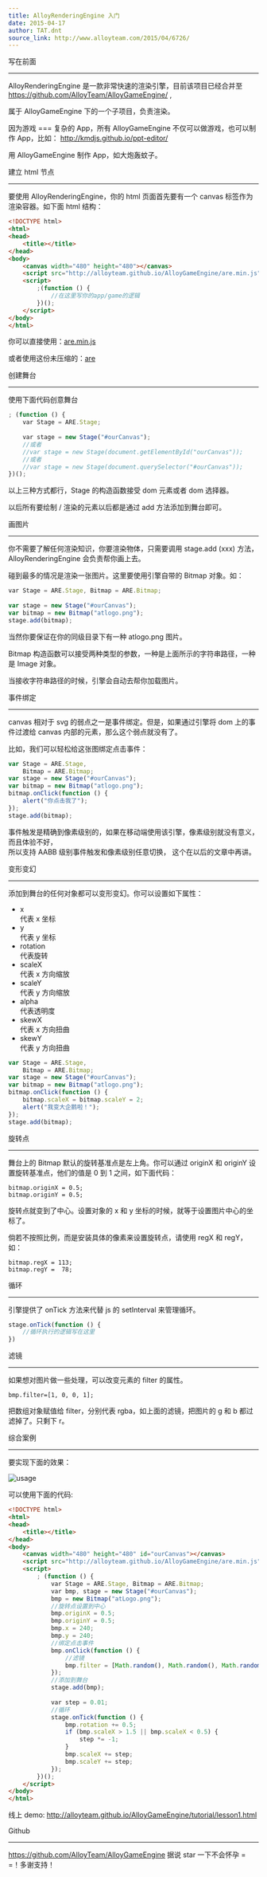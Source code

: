 ```yaml
---
title: AlloyRenderingEngine 入门
date: 2015-04-17
author: TAT.dnt
source_link: http://www.alloyteam.com/2015/04/6726/
---
```


<!-- {% raw %} - for jekyll -->

写在前面  

* * *

AlloyRenderingEngine 是一款非常快速的渲染引擎，目前该项目已经合并至 <https://github.com/AlloyTeam/AlloyGameEngine/> ,

属于 AlloyGameEngine 下的一个子项目，负责渲染。

因为游戏 === 复杂的 App，所有 AlloyGameEngine 不仅可以做游戏，也可以制作 App，比如： <http://kmdjs.github.io/ppt-editor/>

用 AlloyGameEngine 制作 App，如大炮轰蚊子。

建立 html 节点  

* * *

要使用 AlloyRenderingEngine，你的 html 页面首先要有一个 canvas 标签作为渲染容器。如下面 html 结构：

```html
<!DOCTYPE html>
<html>
<head>
    <title></title>
</head>
<body>
    <canvas width="480" height="480"></canvas>
    <script src="http://alloyteam.github.io/AlloyGameEngine/are.min.js"></script>
    <script>
        ;(function () {
            //在这里写你的app/game的逻辑
        })();
    </script>
</body>
</html>
```

你可以直接使用：[are.min.js](http://alloyteam.github.io/AlloyGameEngine/are.min.js)

或者使用这份未压缩的：[are](http://alloyteam.github.io/AlloyGameEngine/are.js)

创建舞台  

* * *

使用下面代码创意舞台

```javascript
​; (function () {
    var Stage = ARE.Stage;
 
    var stage = new Stage("#ourCanvas");
    //或者
    //var stage = new Stage(document.getElementById("ourCanvas"));
    //或者
    //var stage = new Stage(document.querySelector("#ourCanvas"));
})();
```

以上三种方式都行，Stage 的构造函数接受 dom 元素或者 dom 选择器。

以后所有要绘制 / 渲染的元素以后都是通过 add 方法添加到舞台即可。

画图片  

* * *

你不需要了解任何渲染知识，你要渲染物体，只需要调用 stage.add (xxx) 方法，AlloyRenderingEngine 会负责帮你画上去。

碰到最多的情况是渲染一张图片。这里要使用引擎自带的 Bitmap 对象。如：

```javascript
​var Stage = ARE.Stage, Bitmap = ARE.Bitmap;
 
var stage = new Stage("#ourCanvas");
var bitmap = new Bitmap("atlogo.png");
stage.add(bitmap);
```

当然你要保证在你的同级目录下有一种 atlogo.png 图片。

Bitmap 构造函数可以接受两种类型的参数，一种是上面所示的字符串路径，一种是 Image 对象。

当接收字符串路径的时候，引擎会自动去帮你加载图片。

事件绑定  

* * *

canvas 相对于 svg 的弱点之一是事件绑定。但是，如果通过引擎将 dom 上的事件过渡给 canvas 内部的元素，那么这个弱点就没有了。

比如，我们可以轻松给这张图绑定点击事件：

```javascript
var Stage = ARE.Stage,
    Bitmap = ARE.Bitmap;
var stage = new Stage("#ourCanvas");
var bitmap = new Bitmap("atlogo.png");
bitmap.onClick(function () {
    alert("你点击我了");
});
stage.add(bitmap);
```

事件触发是精确到像素级别的，如果在移动端使用该引擎，像素级别就没有意义，而且体验不好，  
所以支持 AABB 级别事件触发和像素级别任意切换， 这个在以后的文章中再讲。

变形变幻  

* * *

添加到舞台的任何对象都可以变形变幻。你可以设置如下属性：

-   x  
    代表 x 坐标
-   y  
    代表 y 坐标
-   rotation  
    代表旋转
-   scaleX  
    代表 x 方向缩放
-   scaleY  
    代表 y 方向缩放
-   alpha  
    代表透明度
-   skewX  
    代表 x 方向扭曲
-   skewY  
    代表 y 方向扭曲 

```javascript
var Stage = ARE.Stage,
    Bitmap = ARE.Bitmap;
var stage = new Stage("#ourCanvas");
var bitmap = new Bitmap("atlogo.png");
bitmap.onClick(function () {
    bitmap.scaleX = bitmap.scaleY = 2;
    alert("我变大企鹅啦！");
});
stage.add(bitmap);
```

旋转点  

* * *

舞台上的 Bitmap 默认的旋转基准点是左上角。你可以通过 originX 和 originY 设置旋转基准点，他们的值是 0 到 1 之间，如下面代码：

    ​bitmap.originX = 0.5;
    bitmap.originY = 0.5;

旋转点就变到了中心。设置对象的 x 和 y 坐标的时候，就等于设置图片中心的坐标了。

倘若不按照比例，而是安装具体的像素来设置旋转点，请使用 regX 和 regY，如：

    ​bitmap.regX = 113;
    bitmap.regY =  78;

循环  

* * *

引擎提供了 onTick 方法来代替 js 的 setInterval 来管理循环。

```javascript
​stage.onTick(function () {
    //循环执行的逻辑写在这里
})
```

滤镜  

* * *

如果想对图片做一些处理，可以改变元素的 filter 的属性。

    ​bmp.filter=[1, 0, 0, 1];

把数组对象赋值给 filter，分别代表 rgba，如上面的滤镜，把图片的 g 和 b 都过滤掉了。只剩下 r。

综合案例  

* * *

要实现下面的效果：

![usage](https://raw.githubusercontent.com/AlloyTeam/AlloyGameEngine/master/AlloyRenderingEngine/example/asset/img/usage2.gif)

可以使用下面的代码:

```html
<!DOCTYPE html>
<html>
<head>
    <title></title>
</head>
<body>
    <canvas width="480" height="480" id="ourCanvas"></canvas>
    <script src="http://alloyteam.github.io/AlloyGameEngine/are.min.js"></script>
    <script>
        ; (function () {
            var Stage = ARE.Stage, Bitmap = ARE.Bitmap;
            var bmp, stage = new Stage("#ourCanvas");
            bmp = new Bitmap("atLogo.png");
            //旋转点设置到中心
            bmp.originX = 0.5;
            bmp.originY = 0.5;
            bmp.x = 240;
            bmp.y = 240;
            //绑定点击事件
            bmp.onClick(function () {
                //滤镜
                bmp.filter = [Math.random(), Math.random(), Math.random(), 1];
            });
            //添加到舞台
            stage.add(bmp);
 
            var step = 0.01;
            //循环
            stage.onTick(function () {
                bmp.rotation += 0.5;
                if (bmp.scaleX > 1.5 || bmp.scaleX < 0.5) {
                    step *= -1;
                }
                bmp.scaleX += step;
                bmp.scaleY += step;
            });
        })();
    </script>
</body>
</html>
```

线上 demo: <http://alloyteam.github.io/AlloyGameEngine/tutorial/lesson1.html>

Github  

* * *

<https://github.com/AlloyTeam/AlloyGameEngine> 据说 star 一下不会怀孕 = =！多谢支持！


<!-- {% endraw %} - for jekyll -->